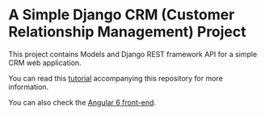# A Simple Django CRM (Customer Relationship Management) Project

This project contains Models and Django REST framework API for a simple CRM web application.


You can read this [tutorial](https://www.techiediaries.com/angular-tutorial) accompanying this repository for more information.

You can also check the [Angular 6 front-end](https://github.com/techiediaries/ng-crm).

